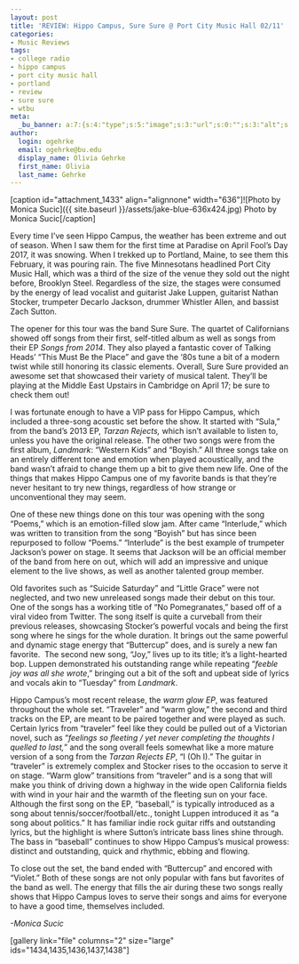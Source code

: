 ```yaml
---
layout: post
title: 'REVIEW: Hippo Campus, Sure Sure @ Port City Music Hall 02/11'
categories:
- Music Reviews
tags:
- college radio
- hippo campus
- port city music hall
- portland
- review
- sure sure
- wtbu
meta:
  _bu_banner: a:7:{s:4:"type";s:5:"image";s:3:"url";s:0:"";s:3:"alt";s:0:"";s:7:"post_id";s:0:"";s:4:"html";s:0:"";s:8:"position";s:12:"contentWidth";s:7:"caption";s:0:"";}
author:
  login: ogehrke
  email: ogehrke@bu.edu
  display_name: Olivia Gehrke
  first_name: Olivia
  last_name: Gehrke
---
```

\[caption id="attachment\_1433" align="alignnone" width="636"\]![Photo by Monica Sucic]({{ site.baseurl }}/assets/jake-blue-636x424.jpg) Photo by Monica Sucic\[/caption\]

Every time I’ve seen Hippo Campus, the weather has been extreme and out of season. When I saw them for the first time at Paradise on April Fool’s Day 2017, it was snowing. When I trekked up to Portland, Maine, to see them this February, it was pouring rain. The five Minnesotans headlined Port City Music Hall, which was a third of the size of the venue they sold out the night before, Brooklyn Steel. Regardless of the size, the stages were consumed by the energy of lead vocalist and guitarist Jake Luppen, guitarist Nathan Stocker, trumpeter Decarlo Jackson, drummer Whistler Allen, and bassist Zach Sutton.

The opener for this tour was the band Sure Sure. The quartet of Californians showed off songs from their first, self-titled album as well as songs from their EP _Songs from 2014_. They also played a fantastic cover of Talking Heads’ “This Must Be the Place” and gave the ‘80s tune a bit of a modern twist while still honoring its classic elements. Overall, Sure Sure provided an awesome set that showcased their variety of musical talent. They’ll be playing at the Middle East Upstairs in Cambridge on April 17; be sure to check them out!

I was fortunate enough to have a VIP pass for Hippo Campus, which included a three-song acoustic set before the show. It started with “Sula,” from the band’s 2013 EP, _Tarzan Rejects,_ which isn’t available to listen to, unless you have the original release. The other two songs were from the first album, _Landmark_: “Western Kids” and “Boyish.” All three songs take on an entirely different tone and emotion when played acoustically, and the band wasn’t afraid to change them up a bit to give them new life. One of the things that makes Hippo Campus one of my favorite bands is that they’re never hesitant to try new things, regardless of how strange or unconventional they may seem.

One of these new things done on this tour was opening with the song “Poems,” which is an emotion-filled slow jam. After came “Interlude,” which was written to transition from the song “Boyish” but has since been repurposed to follow “Poems.” “Interlude” is the best example of trumpeter Jackson’s power on stage. It seems that Jackson will be an official member of the band from here on out, which will add an impressive and unique element to the live shows, as well as another talented group member.

Old favorites such as “Suicide Saturday” and “Little Grace” were not neglected, and two new unreleased songs made their debut on this tour. One of the songs has a working title of “No Pomegranates,” based off of a viral video from Twitter. The song itself is quite a curveball from their previous releases, showcasing Stocker’s powerful vocals and being the first song where he sings for the whole duration. It brings out the same powerful and dynamic stage energy that “Buttercup” does, and is surely a new fan favorite.  The second new song, “Joy,” lives up to its title; it’s a light-hearted bop. Luppen demonstrated his outstanding range while repeating “_feeble joy was all she wrote_,” bringing out a bit of the soft and upbeat side of lyrics and vocals akin to “Tuesday” from _Landmark_.  

Hippo Campus’s most recent release, the _warm glow EP_, was featured throughout the whole set. “Traveler” and “warm glow,” the second and third tracks on the EP, are meant to be paired together and were played as such. Certain lyrics from “traveler” feel like they could be pulled out of a Victorian novel, such as “_feelings so fleeting / yet never completing the thoughts I quelled to last,_” and the song overall feels somewhat like a more mature version of a song from the _Tarzan Rejects EP_, “I (Oh I).” The guitar in “traveler” is extremely complex and Stocker rises to the occasion to serve it on stage. “Warm glow” transitions from “traveler” and is a song that will make you think of driving down a highway in the wide open California fields with wind in your hair and the warmth of the fleeting sun on your face. Although the first song on the EP, “baseball,” is typically introduced as a song about tennis/soccer/football/etc., tonight Luppen introduced it as “a song about politics.” It has familiar indie rock guitar riffs and outstanding lyrics, but the highlight is where Sutton’s intricate bass lines shine through. The bass in “baseball” continues to show Hippo Campus’s musical prowess: distinct and outstanding, quick and rhythmic, ebbing and flowing.

To close out the set, the band ended with “Buttercup” and encored with “Violet.” Both of these songs are not only popular with fans but favorites of the band as well. The energy that fills the air during these two songs really shows that Hippo Campus loves to serve their songs and aims for everyone to have a good time, themselves included.

_\-Monica Sucic_

\[gallery link="file" columns="2" size="large" ids="1434,1435,1436,1437,1438"\]